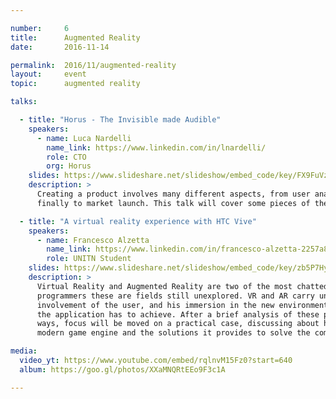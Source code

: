 ```yaml
---

number:     6
title:      Augmented Reality
date:       2016-11-14

permalink:  2016/11/augmented-reality
layout:     event
topic:      augmented reality

talks:

  - title: "Horus - The Invisible made Audible"
    speakers:
      - name: Luca Nardelli
        name_link: https://www.linkedin.com/in/lnardelli/
        role: CTO
        org: Horus
    slides: https://www.slideshare.net/slideshow/embed_code/key/FX9FuVzTvPGipM
    description: >
      Creating a product involves many different aspects, from user analysis to engineering, to funding and
      finally to market launch. This talk will cover some pieces of the history of Horus and the lessons we learned.

  - title: "A virtual reality experience with HTC Vive"
    speakers:
      - name: Francesco Alzetta
        name_link: https://www.linkedin.com/in/francesco-alzetta-2257a812a/
        role: UNITN Student
    slides: https://www.slideshare.net/slideshow/embed_code/key/zb5P7HyOEucBJ
    description: >
      Virtual Reality and Augmented Reality are two of the most chatted technologies currently, but also for
      programmers these are fields still unexplored. VR and AR carry uncommon issues indeed, especially when the
      involvement of the user, and his immersion in the new environment, must be considered as one of the main goals
      the application has to achieve. After a brief analysis of these problems, and how to solve them in theoretical
      ways, focus will be moved on a practical case, discussing about how a VR experience can be built up using a
      modern game engine and the solutions it provides to solve the computational and cyber sickness issues.

media:
  video_yt: https://www.youtube.com/embed/rqlnvM15Fz0?start=640
  album: https://goo.gl/photos/XXaMNQRtEEo9F3c1A

---
```

